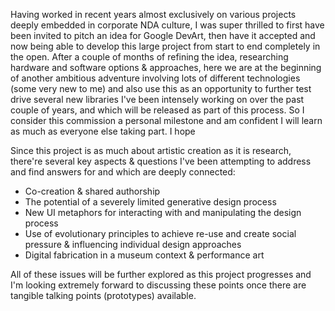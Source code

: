Having worked in recent years almost exclusively on various projects
deeply embedded in corporate NDA culture, I was super thrilled to
first have been invited to pitch an idea for Google DevArt, then have
it accepted and now being able to develop this large project from
start to end completely in the open. After a couple of months of
refining the idea, researching hardware and software options &
approaches, here we are at the beginning of another ambitious
adventure involving lots of different technologies (some very new to
me) and also use this as an opportunity to further test drive several
new libraries I've been intensely working on over the past couple of
years, and which will be released as part of this process. So I
consider this commission a personal milestone and am confident I will
learn as much as everyone else taking part. I hope 

Since this project is as much about artistic creation as it is
research, there're several key aspects & questions I've been
attempting to address and find answers for and which are deeply
connected:

* Co-creation & shared authorship
* The potential of a severely limited generative design process
* New UI metaphors for interacting with and manipulating the design
  process
* Use of evolutionary principles to achieve re-use and create social
  pressure & influencing individual design approaches
* Digital fabrication in a museum context & performance art

All of these issues will be further explored as this project
progresses and I'm looking extremely forward to discussing these
points once there are tangible talking points (prototypes) available.

